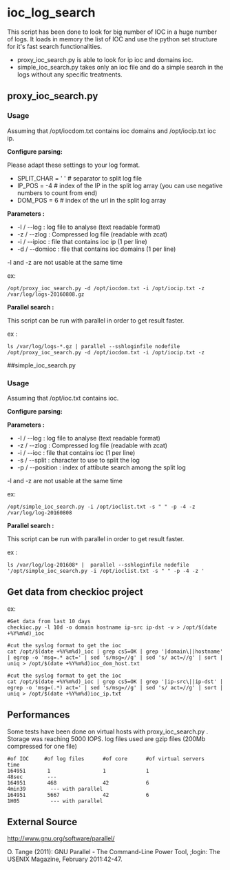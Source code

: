 # ioc_log_search

This script has been done to look for big number of IOC in a huge number of logs.
It loads in memory the list of IOC and use the python set structure for it's fast search functionalities.

- proxy_ioc_search.py is able to look for ip ioc and domains ioc.
- simple_ioc_search.py takes only an ioc file and do a simple search in the logs without any specific treatments.

## proxy_ioc_search.py

### Usage

Assuming that /opt/iocdom.txt contains ioc domains and /opt/iocip.txt ioc ip.

**Configure parsing:**

Please adapt these settings to your log format.

- SPLIT_CHAR = ' ' # separator to split log file
- IP_POS = -4 # index of the IP in the split log array (you can use negative numbers to count from end)
- DOM_POS = 6 # index of the url in the split log array

**Parameters :**

- -l / --log : log file to analyse (text readable format)
- -z / --zlog : Compressed log file (readable with zcat)
- -i / --ipioc : file that contains ioc ip (1 per line)
- -d / --domioc : file that contains ioc domains (1 per line)

-l and -z are not usable at the same time

ex:
```
/opt/proxy_ioc_search.py -d /opt/iocdom.txt -i /opt/iocip.txt -z /var/log/logs-20160808.gz
```

**Parallel search :**

This script can be run with parallel in order to get result faster.

ex : 
```
ls /var/log/logs-*.gz | parallel --sshloginfile nodefile /opt/proxy_ioc_search.py -d /opt/iocdom.txt -i /opt/iocip.txt -z 
```

##simple_ioc_search.py

### Usage

Assuming that /opt/ioc.txt contains ioc.

**Configure parsing:**

**Parameters :**

- -l / --log : log file to analyse (text readable format)
- -z / --zlog : Compressed log file (readable with zcat)
- -i / --ioc : file that contains ioc (1 per line)
- -s / --split : character to use to split the log
- -p / --position : index of attibute search among the split log

-l and -z are not usable at the same time

ex:

```
/opt/simple_ioc_search.py -i /opt/ioclist.txt -s " " -p -4 -z /var/log/log-20160808
```

**Parallel search :**

This script can be run with parallel in order to get result faster.

ex : 
```
ls /var/log/log-201608* |  parallel --sshloginfile nodefile '/opt/simple_ioc_search.py -i /opt/ioclist.txt -s " " -p -4 -z '
```

## Get data from checkioc project

ex:
```
#Get data from last 10 days
checkioc.py -l 10d -o domain hostname ip-src ip-dst -v > /opt/$(date +%Y%m%d)_ioc

#cut the syslog format to get the ioc
cat /opt/$(date +%Y%m%d)_ioc | grep cs5=OK | grep '|domain\||hostname' | egrep -o 'msg=.* act=' | sed 's/msg=//g' | sed 's/ act=//g' | sort | uniq > /opt/$(date +%Y%m%d)ioc_dom_host.txt

#cut the syslog format to get the ioc
cat /opt/$(date +%Y%m%d)_ioc | grep cs5=OK | grep '|ip-src\||ip-dst' | egrep -o 'msg=(.*) act=' | sed 's/msg=//g' | sed 's/ act=//g' | sort | uniq > /opt/$(date +%Y%m%d)ioc_ip.txt
```

## Performances

Some tests have been done on virtual hosts with proxy_ioc_search.py .
Storage was reaching 5000 IOPS.
log files used are gzip files (200Mb compressed for one file)

```
#of IOC     #of log files      #of core      #of virtual servers    time
164951       1                 1             1                      48sec        ---
164951       468               42            6                      4min39        --- with parallel
164951       5667              42            6                      1H05          --- with parallel
```

## External Source

http://www.gnu.org/software/parallel/

O. Tange (2011): GNU Parallel - The Command-Line Power Tool,
;login: The USENIX Magazine, February 2011:42-47.
